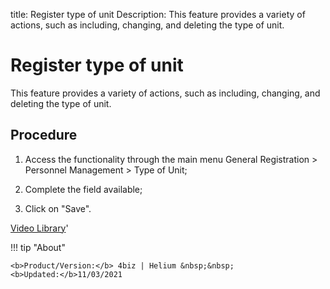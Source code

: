 title: Register type of unit 
Description: This feature provides a variety of actions, such as including, changing, and deleting the type of unit. 
# Register type of unit

This feature provides a variety of actions, such as including, changing, and deleting the type of unit.

Procedure
-------------

1.  Access the functionality through the main menu General Registration \>
    Personnel Management \> Type of Unit;

2.  Complete the field available;

3.  Click on "Save".

<i class='fa fa-youtube-play  fa-2x' style='color:#97ce17;vertical-align: middle;'> </i> [Video Library](https://www.youtube.com/playlist?list=PLB5qK2uzf2ROVt1SUUxco2tWF8E99_eva)'

!!! tip "About"

    <b>Product/Version:</b> 4biz | Helium &nbsp;&nbsp;
    <b>Updated:</b>11/03/2021

